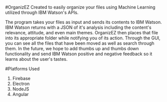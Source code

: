 #OrganizEZ
Created to easily organize your files using Machine Learning utilized through IBM Watson's APIs.

The program takes your files as input and sends its contents to IBM Watson. IBM Watson returns with a JSON of it's analysis including the content's relevance, attitude, and even main themes. OrganizEZ then places that file into its appropriate folder while notifying you of its action. Through the GUI, you can see all the files that have been moved as well as search through them. In the future, we hope to add thumbs up and thumbs down functionality and send IBM Watson positive and negative feedback so it learns about the user's tastes.

#Platforms Used
1. Firebase
2. Electron
3. NodeJS
4. Angular

